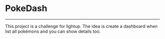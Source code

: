 # PokeDash

---

This project is a challenge for lightup. The idea is create a dashboard when list all pokémons and
you can show details too.
